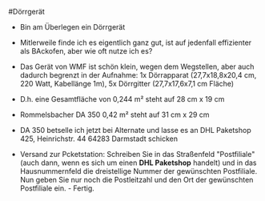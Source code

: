 #Dörrgerät

- Bin am Überlegen ein Dörrgerät

- Mitlerweile finde ich es eigentlich ganz gut, ist auf jedenfall effizienter als BAckofen, aber wie oft nutze ich es?

- Das Gerät von WMF ist schön klein, wegen dem Wegstellen, aber auch dadurch begrenzt in der Aufnahme: 1x Dörrapparat (27,7x18,8x20,4 cm, 220 Watt, Kabellänge 1m), 5x Dörrgitter (27,7x17,6x7,1 cm Fläche)

- D.h. eine Gesamtfläche von 0,244 m²    steht auf 28 cm x 19 cm

- Rommelsbacher DA 350 0,42 m² steht auf 31 cm x 29 cm

- DA 350 betselle ich jetzt bei Alternate und lasse es an DHL Paketshop 425, Heinrichstr. 44  64283 Darmstadt schicken

- Versand zur Pcketstation: Schreiben Sie in das Straßenfeld "Postfiliale" (auch dann, wenn es sich um einen **DHL Paketshop** handelt) und in das Hausnummernfeld die dreistellige Nummer der 
  gewünschten Postfiliale. Nun geben Sie nur noch die Postleitzahl und den
   Ort der gewünschten Postfiliale ein. - Fertig.
